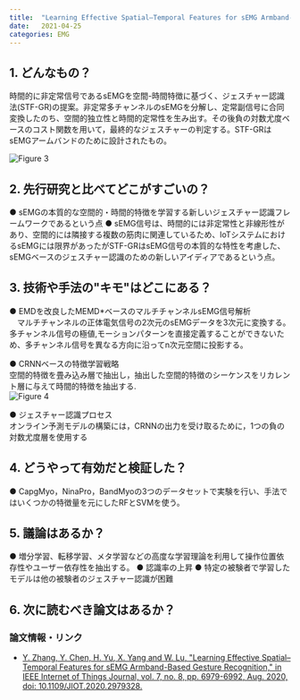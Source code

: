```yaml
---
title:  "Learning Effective Spatial–Temporal Features for sEMG Armband-Based Gesture Recognition"
date:   2021-04-25
categories: EMG 
---
```


## 1. どんなもの？
時間的に非定常信号であるsEMGを空間-時間特徴に基づく、ジェスチャー認識法(STF-GR)の提案。非定常多チャンネルのsEMGを分解し、定常副信号に合同変換したのち、空間的独立性と時間的定常性を生み出す。その後負の対数尤度ベースのコスト関数を用いて，最終的なジェスチャーの判定する。STF-GRはsEMGアームバンドのために設計されたもの。

![Figure 3](https://github.com/takutosoeda/paper-survey/blob/main/img/Learning%20Effective%20Spatial%E2%80%93Temporal%20Features%20for%20sEMG%20Armband-Based%20Gesture%20Recognition/figure3.gif?raw=true)  
 
## 2. 先行研究と比べてどこがすごいの？
 ● sEMGの本質的な空間的・時間的特徴を学習する新しいジェスチャー認識フレームワークであるという点
 ● sEMG信号は、時間的には非定常性と非線形性があり、空間的には隣接する複数の筋肉に関連しているため、IoTシステムにおけるsEMGには限界があったがSTF-GRはsEMG信号の本質的な特性を考慮した、sEMGベースのジェスチャー認識のための新しいアイディアであるという点。
## 3. 技術や手法の"キモ"はどこにある？
 ● EMDを改良したMEMD*ベースのマルチチャンネルsEMG信号解析   
 　マルチチャンネルの正体電気信号の2次元のsEMGデータを3次元に変換する。  
   多チャンネル信号の極値,モーションパターンを直接定義することができないため、多チャンネル信号を異なる方向に沿ってn次元空間に投影する。  
   
 ● CRNNベースの特徴学習戦略  
    空間的特徴を畳み込み層で抽出し，抽出した空間的特徴のシーケンスをリカレント層に与えて時間的特徴を抽出する.  
  ![Figure 4](https://github.com/takutosoeda/paper-survey/blob/main/img/Learning%20Effective%20Spatial%E2%80%93Temporal%20Features%20for%20sEMG%20Armband-Based%20Gesture%20Recognition/figure4.gif?raw=true)  
  
 ● ジェスチャー認識プロセス  
    オンライン予測モデルの構築には，CRNNの出力を受け取るために，1つの負の対数尤度層を使用する  

## 4. どうやって有効だと検証した？
 ● CapgMyo，NinaPro，BandMyoの3つのデータセットで実験を行い、手法ではいくつかの特徴量を元にしたRFとSVMを使う。
## 5. 議論はあるか？
 ● 増分学習、転移学習、メタ学習などの高度な学習理論を利用して操作位置依存性やユーザー依存性を抽出する。
 ● 認識率の上昇
 ● 特定の被験者で学習したモデルは他の被験者のジェスチャー認識が困難  

## 6. 次に読むべき論文はあるか？

### 論文情報・リンク

- [Y. Zhang, Y. Chen, H. Yu, X. Yang and W. Lu, "Learning Effective Spatial–Temporal Features for sEMG Armband-Based Gesture Recognition," in IEEE Internet of Things Journal, vol. 7, no. 8, pp. 6979-6992, Aug. 2020, doi: 10.1109/JIOT.2020.2979328.](https://ieeexplore.ieee.org/document/9027894)
